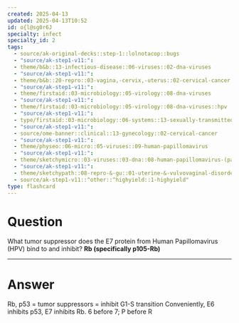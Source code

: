 ```yaml
---
created: 2025-04-13
updated: 2025-04-13T10:52
id: o{l@sg0r6J
specialty: infect
specialty_id: 2
tags:
  - source/ak-original-decks::step-1::lolnotacop::bugs
  - "source/ak-step1-v11:": 
  - theme/b&b::13-infectious-disease::06-viruses::02-dna-viruses
  - "source/ak-step1-v11:": 
  - theme/b&b::20-repro::03-vagina,-cervix,-uterus::02-cervical-cancer
  - "source/ak-step1-v11:": 
  - theme/firstaid::03-microbiology::05-virology::08-dna-viruses
  - "source/ak-step1-v11:": 
  - theme/firstaid::03-microbiology::05-virology::08-dna-viruses::hpv
  - "source/ak-step1-v11:": 
  - type/firstaid::03-microbiology::06-systems::13-sexually-transmitted-infections
  - "source/ak-step1-v11:": 
  - source/ome-banner::clinical::13-gynecology::02-cervical-cancer
  - "source/ak-step1-v11:": 
  - theme/physeo::06-micro::05-viruses::09-human-papillomavirus
  - "source/ak-step1-v11:": 
  - theme/sketchymicro::03-viruses::03-dna::08-human-papillomavirus-(papillomaviridae)
  - "source/ak-step1-v11:": 
  - theme/sketchypath::08-repro-&-gu::01-uterine-&-vulvovaginal-disorders::02-cervical-neoplasia
  - source/ak-step1-v11::^other::^highyield::1-highyield"
type: flashcard
---
```


# Question
What tumor suppressor does the E7 protein from Human Papillomavirus (HPV) bind to and inhibit?   **Rb (specifically p105-Rb)**

---

# Answer
Rb, p53 = tumor suppressors = inhibit G1-S transition   Conveniently, E6 inhibits p53, E7 inhibits Rb. 6 before 7; P before R